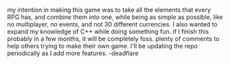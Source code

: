 my intention in making this game was to take all the elements that every RPG has, and combine them into one, while being as simple as possible, like no multiplayer, no events, and not 30 different currencies.
I also wanted to expand my knowledge of C++ while doing something fun.
if I finish this probably in a few months, it will be completely foss. plenty of comments to help others trying to make their own game.
I'll be updating the repo periodically as I add more features.
-deadflare
